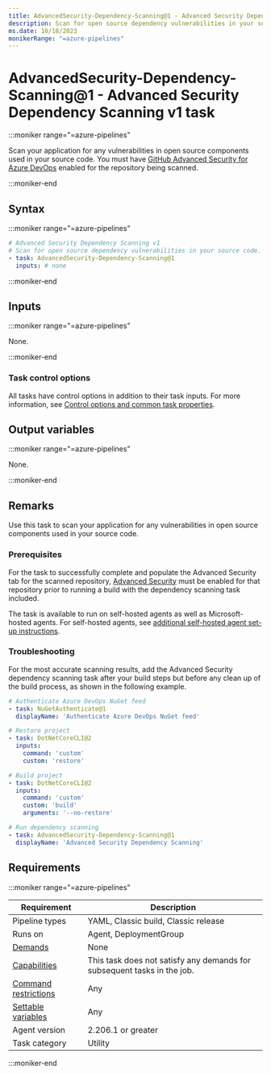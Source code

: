 ```yaml
---
title: AdvancedSecurity-Dependency-Scanning@1 - Advanced Security Dependency Scanning v1 task
description: Scan for open source dependency vulnerabilities in your source code.
ms.date: 10/18/2023
monikerRange: "=azure-pipelines"
---
```


# AdvancedSecurity-Dependency-Scanning@1 - Advanced Security Dependency Scanning v1 task

<!-- :::description::: -->
:::moniker range="=azure-pipelines"

<!-- :::editable-content name="description"::: -->
Scan your application for any vulnerabilities in open source components used in your source code. You must have [GitHub Advanced Security for Azure DevOps](/azure/devops/repos/security/configure-github-advanced-security-features) enabled for the repository being scanned.  
<!-- :::editable-content-end::: -->

:::moniker-end
<!-- :::description-end::: -->

<!-- :::syntax::: -->
## Syntax

:::moniker range="=azure-pipelines"

```yaml
# Advanced Security Dependency Scanning v1
# Scan for open source dependency vulnerabilities in your source code.
- task: AdvancedSecurity-Dependency-Scanning@1
  inputs: # none
```

:::moniker-end
<!-- :::syntax-end::: -->

<!-- :::inputs::: -->
## Inputs

<!-- :::item name="emptyCollectionValue"::: -->
:::moniker range="=azure-pipelines"

None.

:::moniker-end
<!-- :::item-end::: -->

### Task control options

All tasks have control options in addition to their task inputs. For more information, see [Control options and common task properties](/azure/devops/pipelines/yaml-schema/steps-task#common-task-properties).
<!-- :::inputs-end::: -->

<!-- :::outputVariables::: -->
## Output variables

:::moniker range="=azure-pipelines"

None.

:::moniker-end
<!-- :::outputVariables-end::: -->

<!-- :::remarks::: -->
<!-- :::editable-content name="remarks"::: -->
## Remarks

Use this task to scan your application for any vulnerabilities in open source components used in your source code.  

### Prerequisites  

For the task to successfully complete and populate the Advanced Security tab for the scanned repository, [Advanced Security](/azure/devops/repos/security/configure-github-advanced-security-features) must be enabled for that repository prior to running a build with the dependency scanning task included.

The task is available to run on self-hosted agents as well as Microsoft-hosted agents. For self-hosted agents, see [additional self-hosted agent set-up instructions](/azure/devops/repos/security/configure-github-advanced-security-features#extra-prerequisites-for-self-hosted-agents).

### Troubleshooting

For the most accurate scanning results, add the Advanced Security dependency scanning task after your build steps but before any clean up of the build process, as shown in the following example.

```YAML
# Authenticate Azure DevOps NuGet feed 
- task: NuGetAuthenticate@1 
  displayName: 'Authenticate Azure DevOps NuGet feed' 

# Restore project 
- task: DotNetCoreCLI@2 
  inputs: 
    command: 'custom' 
    custom: 'restore' 

# Build project 
- task: DotNetCoreCLI@2 
  inputs: 
    command: 'custom' 
    custom: 'build' 
    arguments: '--no-restore' 

# Run dependency scanning 
- task: AdvancedSecurity-Dependency-Scanning@1 
  displayName: 'Advanced Security Dependency Scanning' 
```
<!-- :::editable-content-end::: -->
<!-- :::remarks-end::: -->

<!-- :::examples::: -->
<!-- :::editable-content name="examples"::: -->
<!-- :::editable-content-end::: -->
<!-- :::examples-end::: -->

<!-- :::properties::: -->
## Requirements

:::moniker range="=azure-pipelines"

| Requirement | Description |
|-------------|-------------|
| Pipeline types | YAML, Classic build, Classic release |
| Runs on | Agent, DeploymentGroup |
| [Demands](/azure/devops/pipelines/process/demands) | None |
| [Capabilities](/azure/devops/pipelines/agents/agents#capabilities) | This task does not satisfy any demands for subsequent tasks in the job. |
| [Command restrictions](/azure/devops/pipelines/security/templates#agent-logging-command-restrictions) | Any |
| [Settable variables](/azure/devops/pipelines/security/templates#agent-logging-command-restrictions) | Any |
| Agent version |  2.206.1 or greater |
| Task category | Utility |

:::moniker-end
<!-- :::properties-end::: -->

<!-- :::see-also::: -->
<!-- :::editable-content name="seeAlso"::: -->
<!-- :::editable-content-end::: -->
<!-- :::see-also-end::: -->